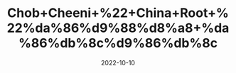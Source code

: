 ---
title: 'Chob+Cheeni+%22+China+Root+%22%da%86%d9%88%d8%a8+%da%86%db%8c%d9%86%db%8c'
date: '2022-10-10' 
metatag: '' 
inventory: '0' 
draft: false 
# meta description 
shortDescripton: '%ef%bf%bdThe+plant+is+known+to+exhibit%ef%bf%bdantiinflammatory%2c+diuretic%2c+anti-diabetic%2c+anti-psoriatic+and+digestive+properties.'
description: 'Herb'
longdescription: ''
featured: True
# product Price
price: '50.0'
# Product Short Description
shortDescription: '%ef%bf%bdThe+plant+is+known+to+exhibit%ef%bf%bdantiinflammatory%2c+diuretic%2c+anti-diabetic%2c+anti-psoriatic+and+digestive+properties.'
productID: '5281F9DC-9C24-ED11-9968-005056B3A416'
type: 'products'
category: 'Herb' 
thumnailproduct: 'https://eraconnect.blob.core.windows.net/product-images/aminsaddiquidawakhana/5281F9DC-9C24-ED11-9968-005056B3A416.webp' 
images:
  - image: 'https://eraconnect.blob.core.windows.net/product-images/aminsaddiquidawakhana/5281F9DC-9C24-ED11-9968-005056B3A416.webp'  
Variants:
---